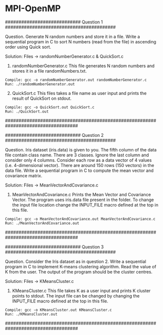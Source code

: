 # MPI-OpenMP

############################  Question 1  #########################################

Question. Generate N random numbers and store it in a file. Write a sequential program in C to
sort N numbers (read from the file) in ascending order using Quick sort.

Solution: Files -> randomNumberGenerator.c & QuickSort.c
  1.  randomNumberGenerator.c
      This file generates N random numbers and stores it in a file randomNumbers.txt.

    Compile: gcc -o randomNumberGenerator.out randomNumberGenerator.c
    Run: ./randomNumberGenerator.out

  2.  QuickSort.c
      This files takes a file name as user input and prints the result of QuickSort on stdout.
    
    Compile: gcc -o QuickSort.out QuickSort.c
    Run: ./QuickSort.out

###################################################################################

############################  Question 2  #########################################

Question. Iris dataset (iris.data) is given to you. The fifth column of the data file contain
class name. There are 3 classes. Ignore the last column and consider only 4 columns.
Consider each row as a data vector of 4 values (i.e. 4-dimensional vector). There are
around 150 rows (150 vectors) in the data file. Write a sequential program in C to
compute the mean vector and covariance matrix.

Solution: Files -> MeanVectorAndCovariance.c
  1.  MeanVectorAndCovariance.c
      Prints the Mean Vector and Covariance Vector. The program uses iris.data file present in the
      folder. To change the input file location change the INPUT_FILE macro defined at the top in this file.

    Compile: gcc -o MeanVectorAndCovariance.out MeanVectorAndCovariance.c
    Run: ./MeanVectorAndCovariance.out

###################################################################################

############################  Question 3  #########################################

Question. Consider the Iris dataset as in question 2. Write a sequential program in C to implement
K-means clustering algorithm. Read the value of K from the user. The output of the
program should be the cluster centres.

Solution: Files -> KMeansCluster.c
  1.  KMeansCluster.c
      This file takes K as a user input and prints K cluster points to stdout.
      The input file can be changed by changing the INPUT_FILE macro defined at the top in this file.

    Compile: gcc -o KMeansCluster.out KMeansCluster.c
    Run: ./KMeansCluster.out

###################################################################################
